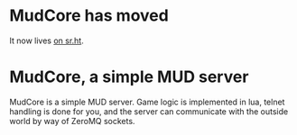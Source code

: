 # MudCore has moved

It now lives [on sr.ht](https://git.sr.ht/~jack/mudcore).

# MudCore, a simple MUD server

MudCore is a simple MUD server. Game logic is implemented in lua,
telnet handling is done for you, and the server can communicate with
the outside world by way of ZeroMQ sockets.
